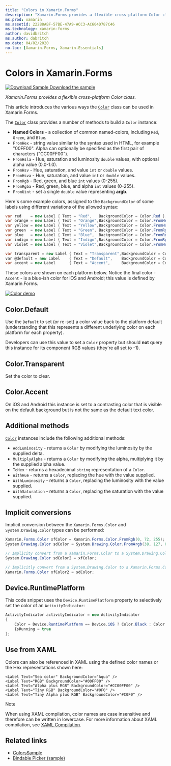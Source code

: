 ```yaml
---
title: "Colors in Xamarin.Forms"
description: "Xamarin.Forms provides a flexible cross-platform Color class. This article explains the functionality provided by the Color class, and how to use it."
ms.prod: xamarin
ms.assetid: 22288ABF-57BE-47A9-ACC3-AC604D787C46
ms.technology: xamarin-forms
author: davidbritch
ms.author: dabritch
ms.date: 04/02/2020
no-loc: [Xamarin.Forms, Xamarin.Essentials]
---
```


# Colors in Xamarin.Forms

[![Download Sample](~/media/shared/download.png) Download the sample](https://docs.microsoft.com/samples/xamarin/xamarin-forms-samples/workingwithcolors)

_Xamarin.Forms provides a flexible cross-platform Color class._

This article introduces the various ways the [`Color`](xref:Xamarin.Forms.Color) class can be used in Xamarin.Forms.

The [`Color`](xref:Xamarin.Forms.Color) class provides a number of methods to build a `Color` instance:

- **Named Colors** - a collection of common named-colors, including `Red`, `Green`, and `Blue`.
- `FromHex` - string value similar to the syntax used in HTML, for example "00FF00". Alpha can optionally be specified as the first pair of characters ("CC00FF00").
- `FromHsla` - Hue, saturation and luminosity `double` values, with optional alpha value (0.0-1.0).
- `FromHsv` - Hue, saturation, and value `int` or `double` values.
- `FromHsva` - Hue, saturation, and value `int` or `double` values.
- `FromRgb` - Red, green, and blue `int` values (0-255).
- `FromRgba` - Red, green, blue, and alpha  `int` values (0-255).
- `FromUint` - set a single `double` value representing **argb**.

Here's some example colors, assigned to the `BackgroundColor` of some labels using different variations of the allowed syntax:

```csharp
var red    = new Label { Text = "Red",   BackgroundColor = Color.Red };
var orange = new Label { Text = "Orange",BackgroundColor = Color.FromHex("FF6A00") };
var yellow = new Label { Text = "Yellow",BackgroundColor = Color.FromHsla(0.167, 1.0, 0.5, 1.0) };
var green  = new Label { Text = "Green", BackgroundColor = Color.FromRgb (38, 127, 0) };
var blue   = new Label { Text = "Blue",  BackgroundColor = Color.FromRgba(0, 38, 255, 255) };
var indigo = new Label { Text = "Indigo",BackgroundColor = Color.FromRgb (0, 72, 255) };
var violet = new Label { Text = "Violet",BackgroundColor = Color.FromHsla(0.82, 1, 0.25, 1) };

var transparent = new Label { Text = "Transparent",BackgroundColor = Color.Transparent };
var @default = new Label    { Text = "Default",    BackgroundColor = Color.Default };
var accent = new Label      { Text = "Accent",     BackgroundColor = Color.Accent };
```

These colors are shown on each platform below. Notice the final color - `Accent` - is a blue-ish color for iOS and Android; this value is defined by Xamarin.Forms.

 [![Color demo](colors-images/colors-sml.png "Color Demo")](colors-images/colors.png#lightbox "Color Demo")

## Color.Default

Use the `Default` to set (or re-set) a color value back to the platform default (understanding that this represents a different underlying color on each platform for each property).

Developers can use this value to set a `Color` property but should **not** query this instance for its component RGB values (they're all set to -1).

## Color.Transparent

Set the color to clear.

## Color.Accent

On iOS and Android this instance is set to a contrasting color that is visible on the default background but is not the same as the default text color.

## Additional methods

[`Color`](xref:Xamarin.Forms.Color) instances include the following additional methods:

- `AddLuminosity` - returns a `Color` by modifying the luminosity by the supplied delta.
- `MultiplyAlpha` - returns a `Color` by modifying the alpha, multiplying it by the supplied alpha value.
- `ToHex` - returns a hexadecimal `string` representation of a `Color`.
- `WithHue` - returns a `Color`, replacing the hue with the value supplied.
- `WithLuminosity` - returns a `Color`, replacing the luminosity with the value supplied.
- `WithSaturation` - returns a `Color`, replacing the saturation with the value supplied.

## Implicit conversions

Implicit conversion between the `Xamarin.Forms.Color` and `System.Drawing.Color` types can be performed:

```csharp
Xamarin.Forms.Color xfColor = Xamarin.Forms.Color.FromRgb(0, 72, 255);
System.Drawing.Color sdColor = System.Drawing.Color.FromArgb(38, 127, 0);

// Implicity convert from a Xamarin.Forms.Color to a System.Drawing.Color
System.Drawing.Color sdColor2 = xfColor;

// Implicitly convert from a System.Drawing.Color to a Xamarin.Forms.Color
Xamarin.Forms.Color xfColor2 = sdColor;
```

## Device.RuntimePlatform

This code snippet uses the `Device.RuntimePlatform` property to selectively set the color of an `ActivityIndicator`:

```csharp
ActivityIndicator activityIndicator = new ActivityIndicator
{
    Color = Device.RuntimePlatform == Device.iOS ? Color.Black : Color.Default,
    IsRunning = true
};
```

## Use from XAML

Colors can also be referenced in XAML using the defined color names or the Hex representations shown here:

```xaml
<Label Text="Sea color" BackgroundColor="Aqua" />
<Label Text="RGB" BackgroundColor="#00FF00" />
<Label Text="Alpha plus RGB" BackgroundColor="#CC00FF00" />
<Label Text="Tiny RGB" BackgroundColor="#0F0" />
<Label Text="Tiny Alpha plus RGB" BackgroundColor="#C0F0" />
```

> [!NOTE]
> When using XAML compilation, color names are case insensitive and therefore can be written in lowercase. For more information about XAML compilation, see [XAML Compilation](~/xamarin-forms/xaml/xamlc.md).

## Related links

- [ColorsSample](https://docs.microsoft.com/samples/xamarin/xamarin-forms-samples/workingwithcolors)
- [Bindable Picker (sample)](https://docs.microsoft.com/samples/xamarin/xamarin-forms-samples/userinterface-bindablepicker)
